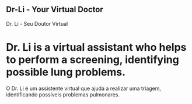 ## Dr-Li - Your Virtual Doctor
Dr. Li - Seu Doutor Virtual

# Dr. Li is a virtual assistant who helps to perform a screening, identifying possible lung problems.
O Dr. Li é um assistente virtual que ajuda a realizar uma triagem, identificando possíveis problemas pulmonares.

